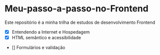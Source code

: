 # Meu-passo-a-passo-no-Frontend
Este repositório é a minha trilha de estudos de desenvolvimento Frontend

- [x] Entendendo a Internet e Hospedagem<br>
- [x] HTML semântico e acessibilidade<br>
- [] Formulários e validação<br>